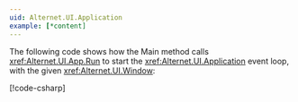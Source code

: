 ```yaml
---
uid: Alternet.UI.Application
example: [*content]
---
```

The following code shows how the Main method calls <xref:Alternet.UI.App.Run> 
to start the <xref:Alternet.UI.Application> event loop, with the given <xref:Alternet.UI.Window>:

[!code-csharp[](examples/Program.cs#class)]